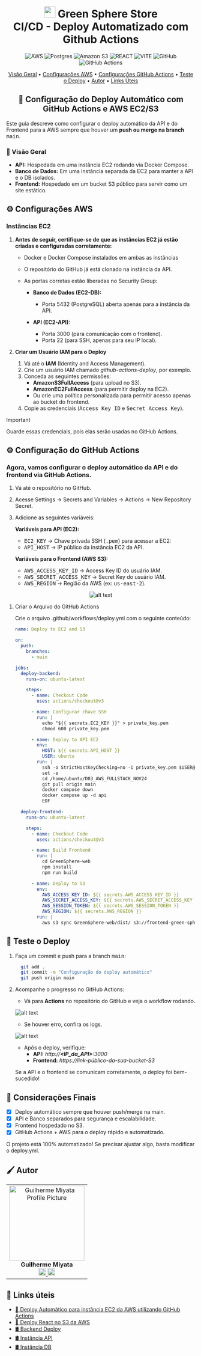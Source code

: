 [AmazonS3__BADGE]: https://img.shields.io/badge/Amazon%20S3-FF9900?style=for-the-badge&logo=amazons3&logoColor=white
[AWS__BADGE]: https://img.shields.io/badge/AWS-%23FF9900.svg?style=for-the-badge&logo=amazon-aws&logoColor=white
[VITE__BADGE]: https://img.shields.io/badge/Vite-646CFF?style=for-the-badge&logo=vite&logoColor=white
[REACT__BADGE]: https://img.shields.io/badge/React-61DAFB?style=for-the-badge&logo=react&logoColor=black
[Postgres__BADGE]: https://img.shields.io/badge/postgres-%23316192.svg?style=for-the-badge&logo=postgresql&logoColor=white
[GitHubActions__BADGE]: https://img.shields.io/badge/github%20actions-%232671E5.svg?style=for-the-badge&logo=githubactions&logoColor=white
[GitHub__BADGE]: https://img.shields.io/badge/github-%23121011.svg?style=for-the-badge&logo=github&logoColor=white

<div align="center">

<h1  style="font-weight: bold;"><img src="./GreenSphere-web/src/assets/images/logo.svg" alt="main section" width="30px" > Green Sphere Store<br> CI/CD - Deploy Automatizado com Github Actions</h1>

![AWS][AWS__BADGE]
![Postgres][Postgres__BADGE]
![Amazon S3][AmazonS3__BADGE]
![REACT][REACT__BADGE]
![VITE][VITE__BADGE]
![GitHub][GitHub__BADGE]
![GitHub Actions][GitHubActions__BADGE]

<a href="#overview">Visão Geral</a> •
<a href="#aws">Configurações AWS</a> •
<a href="#github">Configurações GitHub Actions</a> •
<a href="#test">Teste o Deploy</a> •
<a href="#colab">Autor</a> •
<a href="#resources">Links Úteis</a>

</div>

<h2 align="center">🚀 Configuração do Deploy Automático com GitHub Actions e AWS EC2/S3</h2>

Este guia descreve como configurar o deploy automático da API e do Frontend para a AWS sempre que houver um **push ou merge na branch** <kbd>main</kbd>.

<h3 id="overview">📌 Visão Geral</h3>

- **API:** Hospedada em uma instância EC2 rodando via Docker Compose.
- **Banco de Dados:** Em uma instância separada da EC2 para manter a API e o DB isolados.
- **Frontend:** Hospedado em um bucket S3 público para servir como um site estático.

<h2 id= "aws">⚙️ Configurações AWS</h2>

### Instâncias EC2

1.  **Antes de seguir, certifique-se de que as instâncias EC2 já estão criadas e configuradas corretamente:**

    - Docker e Docker Compose instalados em ambas as instâncias
    - O repositório do GitHub já está clonado na instância da API.
    - As portas corretas estão liberadas no Security Group:

      - **Banco de Dados (EC2-DB):**

        - Porta 5432 (PostgreSQL) aberta apenas para a instância da API.

      - **API (EC2-API):**
        - Porta 3000 (para comunicação com o frontend).
        - Porta 22 (para SSH, apenas para seu IP local).

2.  **Criar um Usuário IAM para o Deploy**

    1.  Vá até o **IAM** (Identity and Access Management).
    2.  Crie um usuário IAM chamado _github-actions-deploy_, por exemplo.
    3.  Conceda as seguintes permissões:
        - **AmazonS3FullAccess** (para upload no S3).
        - **AmazonEC2FullAccess** (para permitir deploy na EC2).
        - Ou crie uma política personalizada para permitir acesso apenas ao bucket do frontend.
    4.  Copie as credenciais (<kbd>Access Key ID</kbd> e <kbd>Secret Access Key</kbd>).

> [!IMPORTANT]
> Guarde essas credenciais, pois elas serão usadas no GitHub Actions.

<h2 id="github">⚙️ Configuração do GitHub Actions</h2>

### Agora, vamos configurar o deploy automático da API e do frontend via GitHub Actions.

1.  Vá até o repositório no GitHub.
2.  Acesse Settings → Secrets and Variables → Actions → New Repository Secret.
3.  Adicione as seguintes variáveis:

    **Variáveis para API (EC2):**

    - <kbd>EC2_KEY</kbd> → Chave privada SSH (<kbd>.pem</kbd>) para acessar a EC2:
    - <kbd>API_HOST</kbd> → IP público da instância EC2 da API.

    **Variáveis para o Frontend (AWS S3):**

    - <kbd>AWS_ACCESS_KEY_ID</kbd> → Access Key ID do usuário IAM.
    - <kbd>AWS_SECRET_ACCESS_KEY</kbd> → Secret Key do usuário IAM.
    - <kbd>AWS_REGION</kbd> → Região da AWS (ex: <kbd>us-east-2</kbd>).

<div align="center">

![alt text](./md/images/imagekeys.png)

</div>

1.  Criar o Arquivo do GitHub Actions

    Crie o arquivo .github/workflows/deploy.yml com o seguinte conteúdo:

    ```yaml
    name: Deploy to EC2 and S3

    on:
      push:
        branches:
          - main

    jobs:
      deploy-backend:
        runs-on: ubuntu-latest

        steps:
          - name: Checkout Code
            uses: actions/checkout@v3

          - name: Configurar chave SSH
            run: |
              echo "${{ secrets.EC2_KEY }}" > private_key.pem
              chmod 600 private_key.pem

          - name: Deploy to API EC2
            env:
              HOST: ${{ secrets.API_HOST }}
              USER: ubuntu
            run: |
              ssh -o StrictHostKeyChecking=no -i private_key.pem $USER@$HOST << 'EOF'
              set -e
              cd /home/ubuntu/D03_AWS_FULLSTACK_NOV24
              git pull origin main
              docker compose down
              docker compose up -d api
              EOF

      deploy-frontend:
        runs-on: ubuntu-latest

        steps:
          - name: Checkout Code
            uses: actions/checkout@v3

          - name: Build Frontend
            run: |
              cd GreenSphere-web
              npm install
              npm run build

          - name: Deploy to S3
            env:
              AWS_ACCESS_KEY_ID: ${{ secrets.AWS_ACCESS_KEY_ID }}
              AWS_SECRET_ACCESS_KEY: ${{ secrets.AWS_SECRET_ACCESS_KEY }}
              AWS_SESSION_TOKEN: ${{ secrets.AWS_SESSION_TOKEN }}
              AWS_REGION: ${{ secrets.AWS_REGION }}
            run: |
              aws s3 sync GreenSphere-web/dist/ s3://frontend-green-sphere --acl public-read
    ```

<h2 id="test">🧪 Teste o Deploy</h2>

1. Faça um commit e push para a branch <kbd>main</kbd>:

   ```bash
     git add .
     git commit -m "Configuração do deploy automático"
     git push origin main
   ```

2. Acompanhe o progresso no GitHub Actions:

   - Vá para **Actions** no repositório do GitHub e veja o workflow rodando.

   ![alt text](./md/images/imagebacklogs.png)

   - Se houver erro, confira os logs.

   ![alt text](./md/images/imagelogs.png)

   - Após o deploy, verifique:
     - **API:** _http://**<IP_da_API>**:3000_
     - **Frontend:** _https://link-público-da-sua-bucket-S3_

   Se a API e o frontend se comunicam corretamente, o deploy foi bem-sucedido!

<h2 id="conclusion">🏁 Considerações Finais</h2>

- [x] Deploy automático sempre que houver push/merge na main.
- [x] API e Banco separados para segurança e escalabilidade.
- [x] Frontend hospedado no S3.
- [x] GitHub Actions + AWS para o deploy rápido e automatizado.

O projeto está 100% automatizado! Se precisar ajustar algo, basta modificar o deploy.yml.

<h2 id="colab">🖌 Autor</h2>

<table align="center">
  <tr style="display: flex; justify-content: space-around;" >
    <td align="center">
      <img src="./GreenSphere-web/src/assets/images/Miyata.jpg" width="200px;" height="200px;" alt="Guilherme Miyata Profile Picture"/><br>
      <b>Guilherme Miyata</b><br>
      <a href="https://github.com/g-Miyata">
        <img src="./GreenSphere-web/src/assets/images/github.png" width="20px;" alt="GitHub Icon"/>
      </a>
      <a href="https://www.linkedin.com/in/guilherme-miyata-612a71219/">
        <img src="./GreenSphere-web/src/assets/images/linkedin.png" width="20px;" alt="LinkedIn Icon"/>
      </a>
    </td>
  </tr>
</table>

<h2 id="resources">📄 Links úteis</h2>

- [🎥 Deploy Automático para instância EC2 da AWS utilizando GitHub Actions](https://www.youtube.com/watch?v=i8aRDekvyS0)
- [🎥 Deploy React no S3 da AWS](https://www.youtube.com/watch?v=vosy6rEeOiw)
- [🛢️ Backend Deploy](./deploy_backend.md)
- [🛢️ Instância API](./api-instancia.md)
- [🛢️ Instância DB](./banco-instancia.md)
